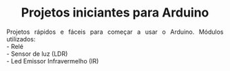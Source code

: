 <h1 align="center">Projetos iniciantes para Arduino</h1>
<p align="justify">Projetos rápidos e fáceis para começar a usar o Arduino. Módulos utilizados:<br>
- Relé<br>
- Sensor de luz (LDR)<br>
- Led Emissor Infravermelho (IR)</p>
